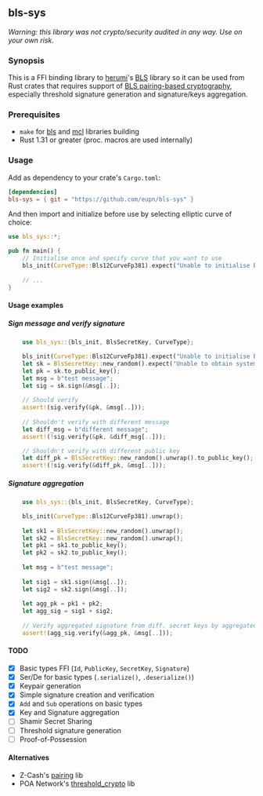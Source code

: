## bls-sys

_Warning: this library was not crypto/security audited in any way. Use on your own risk._

### Synopsis

This is a FFI binding library to [herumi](https://github.com/herumi)'s [BLS](https://github.com/herumi/bls) library so it can be used from Rust crates
that requires support of [BLS pairing-based cryptography](https://en.wikipedia.org/wiki/Boneh–Lynn–Shacham), especially threshold signature generation and
signature/keys aggregation.

### Prerequisites

* `make` for [bls](bls) and [mcl](mcl) libraries building
* Rust 1.31 or greater (proc. macros are used internally)

### Usage

Add as dependency to your crate's `Cargo.toml`:

```toml
[dependencies]
bls-sys = { git = "https://github.com/eupn/bls-sys" }
```

And then import and initialize before use by selecting elliptic curve of choice:

```rust
use bls_sys::*;

pub fn main() {
    // Initialise once and specify curve that you want to use
    bls_init(CurveType::Bls12CurveFp381).expect("Unable to initialise BLS lib");
    
    // ...
}

```

#### Usage examples

##### Sign message and verify signature

```rust
    use bls_sys::{bls_init, BlsSecretKey, CurveType};

    bls_init(CurveType::Bls12CurveFp381).expect("Unable to initialise BLS lib");
    let sk = BlsSecretKey::new_random().expect("Unable to obtain system randomness");
    let pk = sk.to_public_key();
    let msg = b"test message";
    let sig = sk.sign(&msg[..]);
    
    // Should verify
    assert!(sig.verify(&pk, &msg[..]));
    
    // Shouldn't verify with different message
    let diff_msg = b"different message";
    assert!(!sig.verify(&pk, &diff_msg[..]));

    // Shouldn't verify with different public key
    let diff_pk = BlsSecretKey::new_random().unwrap().to_public_key();
    assert!(!sig.verify(&diff_pk, &msg[..]));
```

##### Signature aggregation

```rust
    use bls_sys::{bls_init, BlsSecretKey, CurveType};

    bls_init(CurveType::Bls12CurveFp381).unwrap();
    
    let sk1 = BlsSecretKey::new_random().unwrap();
    let sk2 = BlsSecretKey::new_random().unwrap();
    let pk1 = sk1.to_public_key();
    let pk2 = sk2.to_public_key();
    
    let msg = b"test message";
    
    let sig1 = sk1.sign(&msg[..]);
    let sig2 = sk2.sign(&msg[..]);
    
    let agg_pk = pk1 + pk2;
    let agg_sig = sig1 + sig2;
    
    // Verify aggregated signature from diff. secret keys by aggregated public key
    assert!(agg_sig.verify(&agg_pk, &msg[..]));
```

#### TODO

- [x] Basic types FFI (`Id`, `PublicKey`, `SecretKey`, `Signature`)
- [x] Ser/De for basic types (`.serialize()`, `.deserialize()`)
- [x] Keypair generation
- [x] Simple signature creation and verification
- [x] `Add` and `Sub` operations on basic types
- [x] Key and Signature aggregation
- [ ] Shamir Secret Sharing
- [ ] Threshold signature generation
- [ ] Proof-of-Possession

#### Alternatives

* Z-Cash's [pairing](https://github.com/zkcrypto/pairing) lib
* POA Network's [threshold_crypto](https://github.com/poanetwork/threshold_crypto) lib